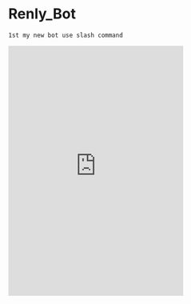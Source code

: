 # Renly_Bot
    1st my new bot use slash command


<iframe src="https://discord.com/widget?id=840379510704046151&theme=dark" width="350" height="500" allowtransparency="true" frameborder="0" sandbox="allow-popups allow-popups-to-escape-sandbox allow-same-origin allow-scripts"></iframe>